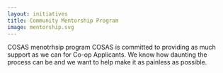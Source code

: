 ```yaml
---
layout: initiatives
title: Community Mentorship Program
image: mentorship.svg
---
```


COSAS menotrhsip program 
COSAS is committed to providing as much support as we can for Co-op Applicants. We know how daunting the process can be and we want to help make it as painless as possible.